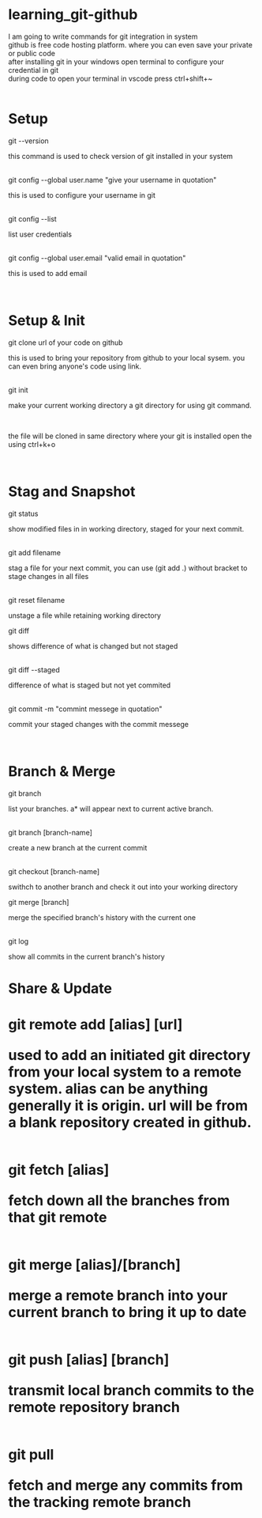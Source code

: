 # learning_git-github
I am going to write commands for git integration in system <br>
github is free code hosting platform. where you can even save your private or public code<br>
after installing git in your windows open terminal to configure your credential in git <br>
during code to open your terminal in vscode press ctrl+shift+~<br><br>
<h1> Setup </h1>
git --version <p>this command is used to check version of git installed in your system</p><br>
git config --global user.name "give your username in quotation" </p>this is used to configure your username in git<p><br>
git config --list <p> list user credentials </p><br>
git config --global user.email "valid email in quotation" <p> this is used to add email </p><br>
<h1> Setup & Init </h1>
git clone url of your code on github <p> this is used to bring your repository from github to your local sysem. you can even bring anyone's code using link.</p><br>
git init <p> make your current working directory a git directory for using git command. </p><br>
<p> the file will be cloned in same directory where your git is installed open the using ctrl+k+o </p> <br>
<h1> Stag and Snapshot </h1>
git status <p>show modified files in in working directory, staged for your next commit. </p><br>
git add filename <p>stag a file for your next commit, you can use (git add .) without bracket to stage changes in all files <p><br>
git reset filename <p>unstage a file while retaining working directory </p>
git diff <p>shows difference of what is changed but not staged </p><br>
git diff --staged <p> difference of what is staged but not yet commited </p><br>
git commit -m "commint messege in quotation" <p> commit your staged changes with the commit messege</p><br>
<h1> Branch & Merge </h1>
git branch <p> list your branches. a* will appear next to current active branch. </p><br>
git branch [branch-name] <p> create a new branch at the current commit </p><br>
git checkout [branch-name] <p> swithch to another branch and check it out into your working directory </p>
git merge [branch] <p> merge the specified branch's history with the current one </p><br>
git log <p> show all commits in the current branch's history </p>
<h1> Share & Update <h1>
git remote add [alias] [url] <p> used to add an initiated git directory from your local system to a remote system. alias can be anything generally it is origin. url will be from a blank repository created in github.</p><br>
git fetch [alias] <p>fetch down all the branches from that git remote</p><br>
git merge [alias]/[branch] <p> merge a remote branch into your current branch to bring it up to date </p><br>
git push [alias] [branch] <p> transmit local branch commits to the remote repository branch </p><br>
git pull <p> fetch and merge any commits from the tracking remote branch